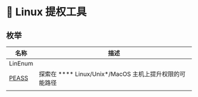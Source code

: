 # 🦯 Linux 提权工具

## 枚举

| 名称                                               | 描述                                       |
| ------------------------------------------------ | ---------------------------------------- |
| LinEnum                                          |                                          |
| [PEASS](https://github.com/carlospolop/PEASS-ng) | 探索在 **** Linux/Unix\*/MacOS 主机上提升权限的可能路径 |
|                                                  |                                          |

